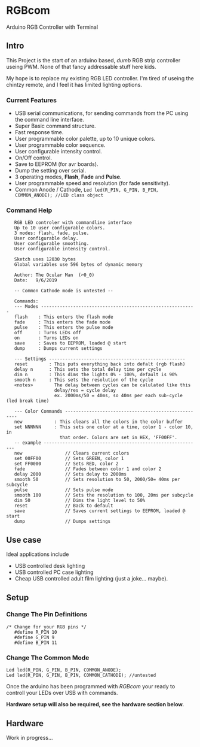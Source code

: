 # RGBcom
 Arduino RGB Controller with Terminal

## Intro
 This Project is the start of an arduino based, *dumb* RGB strip controller useing PWM.
 None of that fancy addressable stuff here kids.
 
 My hope is to replace my existing RGB LED controller. I'm tired of useing the chintzy remote,
 and I feel it has limited lighting options.
 
### Current Features 
 - USB serial communications, for sending commands from the PC using the command line interface.
 - Super Basic command structure.
 - Fast response time.
 - User programmable color palette, up to 10 unique colors.
 - User programmable color sequence.
 - User configurable intensity control.
 - On/Off control.
 - Save to EEPROM (for avr boards).
 - Dump the setting over serial.
 - 3 operating modes, **Flash**, **Fade** and **Pulse**.
 - User programmable speed and resolution (for fade sensitivity).
 - Common Anode / Cathode, ```Led led(R_PIN, G_PIN, B_PIN, COMMON_ANODE); //LED class object```
 
### Command Help
```
   RGB LED controler with commandline interface
   Up to 10 user configurable colors.
   3 modes: flash, fade, pulse.
   User configurable delay.
   User configurable smoothing.
   User configurable intensity control.

   Sketch uses 12030 bytes
   Global variables use 596 bytes of dynamic memory

   Author: The Ocular Man  (⌐0_0)
   Date:   9/6/2019

   -- Common Cathode mode is untested --

   Commands:
   --- Modes ----------------------------------------------------------
   flash    : This enters the flash mode
   fade     : This enters the fade mode
   pulse    : This enters the pulse mode
   off      : Turns LEDs off
   on       : Turns LEDs on
   save     : Saves to EEPROM, loaded @ start
   dump     : Dumps current settings

   --- Settings ---------------------------------------------------
   reset        : This puts everything back into defalt (rgb flash)
   delay n      : This sets the total delay time per cycle
   dim n        : This dims the lights 0% - 100%, default is 90%
   smooth n     : This sets the resolution of the cycle
   <notes>        The delay between cycles can be calulated like this
                  delay/res = cycle delay
                  ex. 2000ms/50 = 40ms, so 40ms per each sub-cycle (led break time)

   --- Color Commands ----------------------------------------------------
   new            : This clears all the colors in the color buffer
   set NNNNNN     : This sets one color at a time, color 1 - color 10, in
                    that order. Colors are set in HEX, 'FF00FF'.
   -- example -----------------------------------------------------------
   new                // Clears current colors
   set 00FF00         // Sets GREEN, color 1
   set FF0000         // Sets RED, color 2
   fade               // Fades between color 1 and color 2
   delay 2000         // Sets delay to 2000ms
   smooth 50          // Sets resolution to 50, 2000/50= 40ms per subcycle
   pulse              // Sets pulse mode
   smooth 100         // Sets the resolution to 100, 20ms per subcycle
   dim 50             // Dims the light level to 50%
   reset              // Back to default
   save               // Saves current settings to EEPROM, loaded @ start
   dump               // Dumps settings

```

## Use case
 Ideal applications include
 
 - USB controlled desk lighting
 - USB controlled PC case lighting
 - Cheap USB controlled adult film lighting (just a joke... maybe).

## Setup
 ### Change The Pin Definitions
 ```
 /* Change for your RGB pins */
    #define R_PIN 10
    #define G_PIN 9
    #define B_PIN 11
 ```
 ### Change The Common Mode
 ```
 Led led(R_PIN, G_PIN, B_PIN, COMMON_ANODE);
 Led led(R_PIN, G_PIN, B_PIN, COMMON_CATHODE); //untested
 ```

 Once the arduino has been programmed with *RGBcom* your ready to controll your LEDs over USB with commands.
 
 **Hardware setup will also be required, see the hardware section below.**


## Hardware
 Work in progress...
 